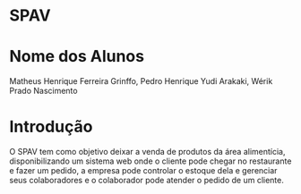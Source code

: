 # SPAV

# Nome dos Alunos
Matheus Henrique Ferreira Grinffo, 
Pedro Henrique Yudi Arakaki, 
Wérik Prado Nascimento

# Introdução
O SPAV tem como objetivo deixar a venda de produtos da área alimentícia, disponibilizando um sistema web onde o cliente pode chegar no restaurante e fazer um pedido, a empresa pode controlar o estoque dela e gerenciar seus colaboradores e o colaborador pode atender o pedido de um cliente.
